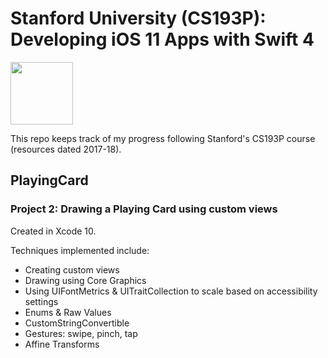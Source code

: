 # Stanford University (CS193P): Developing iOS 11 Apps with Swift 4

<img src="https://is3-ssl.mzstatic.com/image/thumb/course/CobaltPublic128/v4/81/d0/9c/81d09ca1-ec7b-19b2-a215-4ae39df215c5/source/168x214.png" width="100">

This repo keeps track of my progress following Stanford's CS193P course (resources dated 2017-18).

## PlayingCard

### Project 2: Drawing a Playing Card using custom views

Created in Xcode 10. 

Techniques implemented include:

- Creating custom views 
- Drawing using Core Graphics
- Using UIFontMetrics & UITraitCollection to scale based on accessibility settings
- Enums & Raw Values
- CustomStringConvertible
- Gestures: swipe, pinch, tap
- Affine Transforms
